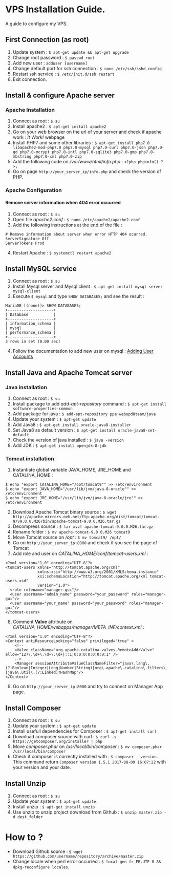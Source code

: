 # VPS Installation Guide.
A guide to configure my VPS.

## First Connection (as root)
1. Update system : `$ apt-get update && apt-get upgrade`
2. Change root password : `$ passwd root`
3. Add new user : `adduser [username]`
4. Change default port for ssh connection : `$ nano /etc/ssh/sshd_config`
5. Restart ssh service : `$ /etc/init.d/ssh restart`
6. Exit connection.

## Install & configure Apache server
### Apache Installation
1. Connect as root : `$ su`
2. Install apache2 : `$ apt-get install apache2`
3. Go on your web browser on the url of your server and check if apache work : _It Work!_ webpage
4. Install PHP7 and some other libraries : `$ apt-get install php7.0 libapache2-mod-php7.0 php7.0-mysql php7.0-curl php7.0-json php7.0-gd php7.0-mcrypt php7.0-intl php7.0-sqlite3 php7.0-gmp php7.0-mbstring php7.0-xml php7.0-zip`
5. Add the following code on _/var/www/html/info.php_ : `<?php phpinfo() ?>;`
6. Go on page `http://your_server_ip/info.php` and check the version of PHP.

### Apache Configuration
#### Remove server information when 404 error occurred
1. Connect as root : `$ su`
2. Open file _apache2.conf_ : `$ nano /etc/apache2/apache2.conf`
3. Add the following instructions at the end of the file :
```
# Remove information about server when error HTTP 404 ocurred.
ServerSignature Off
ServerTokens Prod
```
4. Restart Apache : `$ systemctl restart apache2`

## Install MySQL service
1. Connect as root : `$ su`
2. Install Mysql server and Mysql client : `$ apt-get install mysql-server mysql-client`
3. Execute `$ mysql` and type `SHOW DATABASES;` and see the result : 
```
MariaDB [(none)]> SHOW DATABASES;
+--------------------+
| Database           |
+--------------------+
| information_schema |
| mysql              |
| performance_schema |
+--------------------+
3 rows in set (0.00 sec)
```
4. Follow the documentation to add new user on mysql : [Adding User Accounts](https://dev.mysql.com/doc/refman/5.7/en/adding-users.html)

## Install Java and Apache Tomcat server
### Java installation
1. Connect as root : `$ su`
2. Install package to add _add-apt-repository_ command : `$ apt-get install software-properties-common`
3. Add package for java : `$ add-apt-repository ppa:webupd8team/java`
4. Update your system : `$ apt-get update`
5. Add Java8 : `$ apt-get install oracle-java8-installer`
6. Set Java8 as default version : `$ apt-get install oracle-java8-set-default`
7. Check the version of java installed : `$ java -version`
8. Add JDK : `$ apt-get install openjdk-8-jdk` 

### Tomcat installation
1. Instantiate global variable JAVA_HOME, JRE_HOME and CATALINA_HOME :
```
$ echo "export CATALINA_HOME="/opt/tomcat9"" >> /etc/environment
$ echo "export JAVA_HOME="/usr/lib/jvm/java-8-oracle"" >> /etc/environment
$ echo "export JRE_HOME="/usr/lib/jvm/java-8-oracle/jre"" >> /etc/environment
```
2. Download Apache Tomcat binary source : `$ wget http://apache.mirrors.ovh.net/ftp.apache.org/dist/tomcat/tomcat-9/v9.0.0.M26/bin/apache-tomcat-9.0.0.M26.tar.gz`
3. Decompress source : `$ tar xvzf apache-tomcat-9.0.0.M26.tar.gz`
4. Rename folder : `$ mv apache-tomcat-9.0.0.M26 tomcat9`
5. Move Tomcat source on _/opt_ : `$ mv tomcat9/ /opt/`
6. Go on `http://your_server_ip:8080` and check if you see the page of Tomcat
7. Add role and user on _CATALINA_HOME/conf/tomcat-users.xml_ : 
```
<?xml version="1.0" encoding="UTF-8"?>
<tomcat-users xmlns="http://tomcat.apache.org/xml"
              xmlns:xsi="http://www.w3.org/2001/XMLSchema-instance"
              xsi:schemaLocation="http://tomcat.apache.org/xml tomcat-users.xsd"
              version="1.0">
  <role rolename="manager-gui"/>
  <user username="admin_name" password="your_password" roles="manager-gui"/>
  <user username="your_name" password="your_password" roles="manager-gui"/>
</tomcat-users>
```
8. Comment **Valve** attribute on _CATALINA_HOME/webapps/manager/META_INF/context.xml_ : 
```
<?xml version="1.0" encoding="UTF-8"?>
<Context antiResourceLocking="false" privileged="true" >
    <!-- 
    <Valve className="org.apache.catalina.valves.RemoteAddrValve" allow="127\.\d+\.\d+\.\d+|::1|0:0:0:0:0:0:0:1" /> 
    -->
    <Manager sessionAttributeValueClassNameFilter="java\.lang\.(?:Boolean|Integer|Long|Number|String)|org\.apache\.catalina\.filters\.CsrfPreventionFilter\$LruCache(?:\$1)?|java\.util\.(?:Linked)?HashMap"/>
</Context>
```
9. Go on `http://your_server_ip:8080` and try to connect on Manager App page.

## Install Composer
1. Connect as root : `$ su`
2. Update your system : `$ apt-get update`
3. Install usefull dependencies for Composer : `$ apt-get install curl`
4. Download composer source with curl : `$ curl -s https://getcomposer.org/installer | php`
5. Move _composer.phar_ on _/usr/local/bin/composer_ : `$ mv composer.phar /usr/local/bin/composer`
6. Check if composer is correctly installed with : `$ composer --version`. This command return `Composer version 1.5.1 2017-08-09 16:07:22` with your version and your date.

## Install Unzip
1. Connect as root : `$ su`
2. Update your system : `$ apt-get update`
3. Install unzip : `$ apt-get install unzip`
4. Use unzip to unzip project download from Github : `$ unzip master.zip -d dest_folder` 

# How to ?
- Download Github source : `$ wget https://github.com/username/repository/archive/master.zip`
- Change locale when perl error occurred : `$ local-gen fr_FR.UTF-8 && dpkg-reconfigure locales`.
